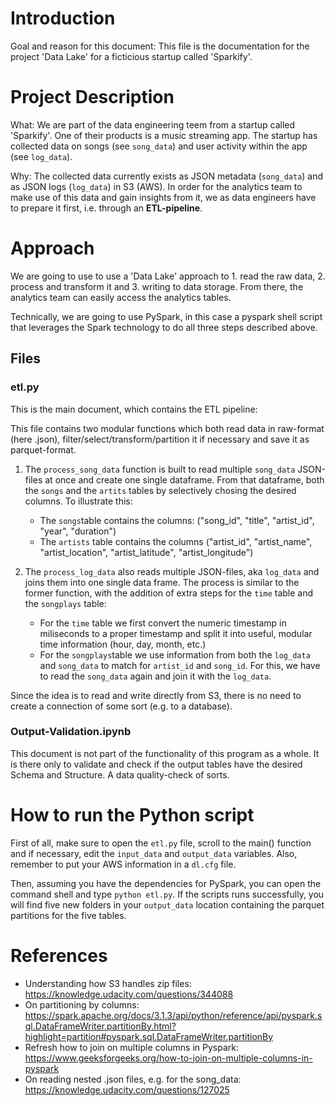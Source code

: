 # Introduction
Goal and reason for this document: This file is the documentation for the project 'Data Lake' for a ficticious startup called 'Sparkify'.

# Project Description
What: We are part of the data engineering teem from a startup called 'Sparkify'. One of their products is a music streaming app. The startup has collected data on songs (see `song_data`) and user activity within the app (see `log_data`).

Why: The collected data currently exists as JSON metadata (`song_data`)  and as JSON logs (`log_data`) in S3 (AWS). In order for the analytics team to make use of this data and gain insights from it, we as data engineers have to prepare it first, i.e. through an **ETL-pipeline**.

# Approach

We are going to use to use a 'Data Lake' approach to 1. read the raw data, 2. process and transform it and 3. writing to data storage. From there, the analytics team can easily access the analytics tables.

Technically, we are going to use PySpark, in this case a pyspark shell script that leverages the Spark technology to do all three steps described above.

## Files
### etl.py
This is the main document, which contains the ETL pipeline:

This file contains two modular functions which both read data in raw-format (here .json), filter/select/transform/partition it if necessary and save it as parquet-format.

1. The `process_song_data` function is built to read multiple `song_data` JSON-files at once and create one single dataframe. From that dataframe, both the `songs` and the `artits` tables by selectively chosing the desired columns. To illustrate this:
    - The `songs`table contains the columns: ("song_id", "title", "artist_id", "year", "duration")
    - The `artists` table contains the columns ("artist_id", "artist_name", "artist_location", "artist_latitude", "artist_longitude")
    
2. The `process_log_data` also reads multiple JSON-files, aka `log_data` and joins them into one single data frame. The process is similar to the former function, with the addition of extra steps for the `time` table and the `songplays` table:
    - For the `time` table we first convert the numeric timestamp in miliseconds to a proper timestamp and split it into useful, modular time information (hour, day, month, etc.)
    - For the `songplays`table we use information from both the `log_data` and `song_data` to match for `artist_id` and `song_id`. For this, we have to read the `song_data` again and join it with the `log_data`.

Since the idea is to read and write directly from S3, there is no need to create a connection of some sort (e.g. to a database).

### Output-Validation.ipynb
This document is not part of the functionality of this program as a whole. It is there only to validate and check if the output tables have the desired Schema and Structure. A data quality-check of sorts.

# How to run the Python script
First of all, make sure to open the `etl.py` file, scroll to the main() function and if necessary, edit the `input_data` and `output_data` variables. Also, remember to put your AWS information in a `dl.cfg` file.

Then, assuming you have the dependencies for PySpark, you can open the command shell and type `python etl.py`. If the scripts runs successfully, you will find five new folders in your `output_data` location containing the parquet partitions for the five tables.

# References
- Understanding how S3 handles zip files: https://knowledge.udacity.com/questions/344088
- On partitioning by columns: https://spark.apache.org/docs/3.1.3/api/python/reference/api/pyspark.sql.DataFrameWriter.partitionBy.html?highlight=partition#pyspark.sql.DataFrameWriter.partitionBy
- Refresh how to join on multiple columns in Pyspark: https://www.geeksforgeeks.org/how-to-join-on-multiple-columns-in-pyspark
- On reading nested .json files, e.g. for the song_data: https://knowledge.udacity.com/questions/127025